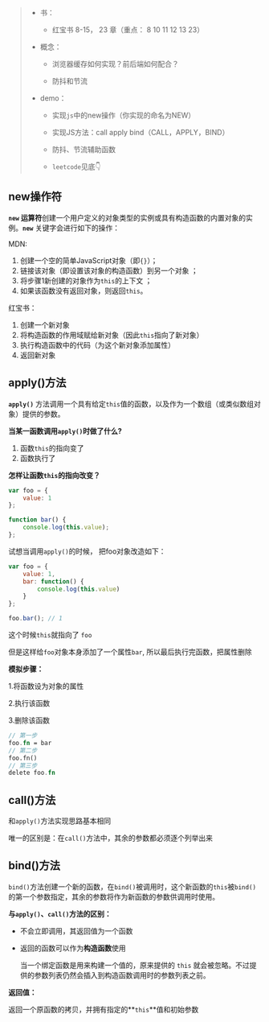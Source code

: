 > * 书：
>
>   * 红宝书 8-15， 23 章（重点： 8 10 11 12 13 23）
>
> * 概念：
>
>   * 浏览器缓存如何实现？前后端如何配合？
>
>   * 防抖和节流
>
> * demo：
>
>   * 实现`js`中的new操作（你实现的命名为NEW）
>
>   * 实现JS方法：call apply bind（CALL，APPLY，BIND）
>
>   * 防抖、节流辅助函数
>
>   * `leetcode`见底👇



## new操作符

**`new` 运算符**创建一个用户定义的对象类型的实例或具有构造函数的内置对象的实例。**`new`** 关键字会进行如下的操作：

MDN:

1. 创建一个空的简单JavaScript对象（即`{}`）；
2. 链接该对象（即设置该对象的构造函数）到另一个对象 ；
3. 将步骤1新创建的对象作为`this`的上下文 ；
4. 如果该函数没有返回对象，则返回`this`。

红宝书：

1. 创建一个新对象
2. 将构造函数的作用域赋给新对象（因此`this`指向了新对象）
3. 执行构造函数中的代码（为这个新对象添加属性）
4. 返回新对象



## apply()方法

 **`apply()`** 方法调用一个具有给定`this`值的函数，以及作为一个数组（或类似数组对象）提供的参数。 

**当某一函数调用`apply()`时做了什么?**

1. 函数`this`的指向变了
2. 函数执行了

**怎样让函数`this`的指向改变？**

```javascript
var foo = {
    value: 1
};

function bar() {
    console.log(this.value);
};
```

试想当调用`apply()`的时候， 把foo对象改造如下：

```jsx
var foo = {
    value: 1,
    bar: function() {
        console.log(this.value)
    }
};

foo.bar(); // 1
```

这个时候`this`就指向了 `foo`

但是这样给`foo`对象本身添加了一个属性`bar`,  所以最后执行完函数，把属性删除

 **模拟步骤：**

 1.将函数设为对象的属性

 2.执行该函数

 3.删除该函数

```rust
// 第一步
foo.fn = bar
// 第二步
foo.fn()
// 第三步
delete foo.fn
```



## call()方法

和`apply()`方法实现思路基本相同

唯一的区别是：在`call()`方法中，其余的参数都必须逐个列举出来



## bind()方法

`bind()`方法创建一个新的函数，在`bind()`被调用时，这个新函数的`this`被`bind()`的第一个参数指定，其余的参数将作为新函数的参数供调用时使用。

**与`apply()`、`call()`方法的区别：**

* 不会立即调用，其返回值为一个函数

* 返回的函数可以作为**构造函数**使用

  当一个绑定函数是用来构建一个值的，原来提供的 `this` 就会被忽略。不过提供的参数列表仍然会插入到构造函数调用时的参数列表之前。 

**返回值：**

​	返回一个原函数的拷贝，并拥有指定的**`this`**值和初始参数 

